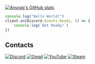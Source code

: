 [![Anurag's GitHub stats](https://github-readme-stats.vercel.app/api?username=izunya&show_icons=true&theme=dracula)](https://github.com/anuraghazra/github-readme-stats)

```javascript
console.log("Hello World!")
client.on(Discord.Events.Ready, () => {
    console.log(`Bot Ready!`)
})
```

## Contacts

[![Discord](https://img.shields.io/badge/izunadesu%230127-5865F2?style=flat-square&logo=Discord&logoColor=white)](https://discord.com/users/380629788940959746)
[![Gmail](https://img.shields.io/badge/Gmail-EA4335?style=flat-square&logo=Gmail&logoColor=white&link=mailto:twitchizuna@gmail.com)](mailto:twitchizuna@gmail.com)
[![YouTube](https://img.shields.io/badge/izunadesu-FF0000?style=flat-square&logo=Youtube&link=https://youtube.com/@izuna_1)](https://www.youtube.com/channel/UCy08-wUkWQekqmDKdtRZqHA)
[![Steam](https://img.shields.io/badge/izuna-000000?style=flat-square&logo=Steam&logoColor=white)](https://steamcommunity.com/profiles/76561198084769056)

